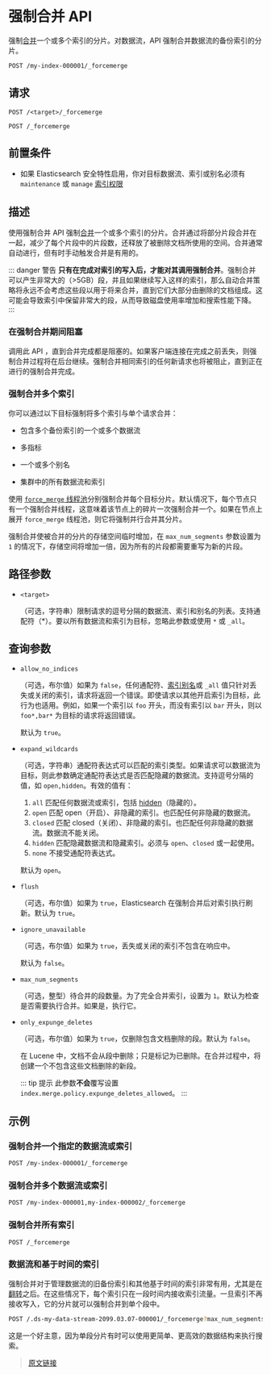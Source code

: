 # 强制合并 API

强制[合并](/index_modules/merge)一个或多个索引的分片。对数据流，API 强制合并数据流的备份索引的分片。

```bash
POST /my-index-000001/_forcemerge
```

## 请求

`POST /<target>/_forcemerge`

`POST /_forcemerge`

## 前置条件

- 如果 Elasticsearch 安全特性启用，你对目标数据流、索引或别名必须有 `maintenance` 或 `manage` [索引权限](/secure_the_elastic_statck/user_authorization/security_privileges#索引权限)

## 描述

使用强制合并 API 强制[合并](/index_modules/merge)一个或多个索引的分片。合并通过将部分片段合并在一起，减少了每个片段中的片段数，还释放了被删除文档所使用的空间。合并通常自动进行，但有时手动触发合并是有用的。

::: danger 警告
**只有在完成对索引的写入后，才能对其调用强制合并**。强制合并可以产生非常大的（>5GB）段，并且如果继续写入这样的索引，那么自动合并策略将永远不会考虑这些段以用于将来合并，直到它们大部分由删除的文档组成。这可能会导致索引中保留非常大的段，从而导致磁盘使用率增加和搜索性能下降。
:::

### 在强制合并期间阻塞

调用此 API ，直到合并完成都是阻塞的。如果客户端连接在完成之前丢失，则强制合并过程将在后台继续。强制合并相同索引的任何新请求也将被阻止，直到正在进行的强制合并完成。

### 强制合并多个索引

你可以通过以下目标强制将多个索引与单个请求合并：

- 包含多个备份索引的一个或多个数据流

- 多指标

- 一个或多个别名

- 集群中的所有数据流和索引

使用 [`force_merge` 线程池](/set_up_elasticsearch/configuring_elasticsearch/thread_pools)分别强制合并每个目标分片。默认情况下，每个节点只有一个强制合并线程，这意味着该节点上的碎片一次强制合并一个。如果在节点上展开 `force_merge` 线程池，则它将强制并行合并其分片。

强制合并使被合并的分片的存储空间临时增加，在 `max_num_segments` 参数设置为 `1` 的情况下，存储空间将增加一倍，因为所有的片段都需要重写为新的片段。

## 路径参数

- `<target>`

  （可选，字符串）限制请求的逗号分隔的数据流、索引和别名的列表。支持通配符（*）。要以所有数据流和索引为目标，忽略此参数或使用 `*` 或 `_all`。

## 查询参数

- `allow_no_indices`

  （可选，布尔值）如果为 `false`，任何通配符、[索引别名](/rest_apis/index_apis/bulk_index_alias)或 `_all` 值只针对丢失或关闭的索引，请求将返回一个错误。即使请求以其他开启索引为目标，此行为也适用。例如，如果一个索引以 `foo` 开头，而没有索引以 `bar` 开头，则以 `foo*,bar*` 为目标的请求将返回错误。

  默认为 `true`。

- `expand_wildcards`

  （可选，字符串）通配符表达式可以匹配的索引类型。如果请求可以数据流为目标，则此参数确定通配符表达式是否匹配隐藏的数据流。支持逗号分隔的值，如 `open,hidden`。有效的值有：

  1. `all`
  匹配任何数据流或索引，包括 [hidden](/rest_apis/api_convention/multi_target_syntax#隐藏数据流和索引)（隐藏的）。
  2. `open`
  匹配 open（开启）、非隐藏的索引。也匹配任何非隐藏的数据流。
  3. `closed`
  匹配 closed（关闭）、非隐藏的索引。也匹配任何非隐藏的数据流。数据流不能关闭。
  4. `hidden`
  匹配隐藏数据流和隐藏索引。必须与 `open`、`closed` 或一起使用。
  5. `none`
  不接受通配符表达式。

  默认为 `open`。

- `flush`

  （可选，布尔值）如果为 `true`，Elasticsearch 在强制合并后对索引执行刷新。默认为 `true`。

- `ignore_unavailable`

  （可选，布尔值）如果为 `true`，丢失或关闭的索引不包含在响应中。

  默认为 `false`。

- `max_num_segments`

  （可选，整型）待合并的段数量。为了完全合并索引，设置为 `1`。默认为检查是否需要执行合并。如果是，执行它。

- `only_expunge_deletes`

  （可选，布尔值）如果为 `true`，仅删除包含文档删除的段。默认为 `false`。

  在 Lucene 中，文档不会从段中删除；只是标记为已删除。在合并过程中，将创建一个不包含这些文档删除的新段。

  ::: tip 提示
  此参数**不会**覆写设置 `index.merge.policy.expunge_deletes_allowed`。
  :::

## 示例

### 强制合并一个指定的数据流或索引

```bash
POST /my-index-000001/_forcemerge
```

### 强制合并多个数据流或索引

```bash
POST /my-index-000001,my-index-000002/_forcemerge
```

### 强制合并所有索引

```bash
POST /_forcemerge
```

### 数据流和基于时间的索引

强制合并对于管理数据流的旧备份索引和其他基于时间的索引非常有用，尤其是在[翻转](/rest_apis/index_apis/rollover_index)之后。在这些情况下，每个索引只在一段时间内接收索引流量。一旦索引不再接收写入，它的分片就可以强制合并到单个段中。

```bash
POST /.ds-my-data-stream-2099.03.07-000001/_forcemerge?max_num_segments=1
```

这是一个好主意，因为单段分片有时可以使用更简单、更高效的数据结构来执行搜索。

> [原文链接](https://www.elastic.co/guide/en/elasticsearch/reference/current/indices-forcemerge.html)
